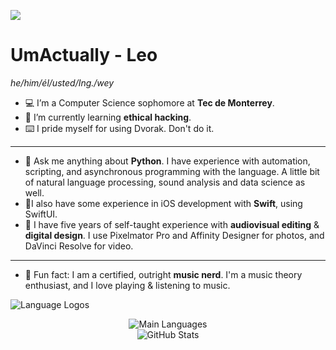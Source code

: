 <a href="https://github.com/UmActually/asciipixels" target="_blank"><img src="https://cdn.discordapp.com/attachments/765560541309304862/1057032454281637958/banner.gif"></a>

# UmActually - Leo
*he/him/él/usted/Ing./wey*

- 💻 I’m a Computer Science sophomore at **Tec de Monterrey**.
- 🐉 I’m currently learning **ethical hacking**.
- ⌨️ I pride myself for using Dvorak. Don't do it.

---

- 💬 Ask me anything about **Python**. I have experience with automation, scripting, and asynchronous programming with the language. A little bit of natural language processing, sound analysis and data science as well.
- 📱I also have some experience in iOS development with **Swift**, using SwiftUI.
- 🌄 I have five years of self-taught experience with **audiovisual editing** & **digital design**. I use Pixelmator Pro and Affinity Designer for photos, and DaVinci Resolve for video.

---

- 🎸 Fun fact: I am a certified, outright **music nerd**. I'm a music theory enthusiast, and I love playing & listening to music.

![Language Logos](https://cdn.discordapp.com/attachments/765560541309304862/1057063854485549076/logos.png)

<div  style="text-align: center;"><p>
<img src="https://github-readme-stats.vercel.app/api/top-langs?username=UmActually&show_icons=true&locale=en&layout=compact&theme=dracula&langs_count=5" alt="Main Languages">
<br>
<img src="https://github-readme-stats.vercel.app/api?username=UmActually&theme=dracula" alt="GitHub Stats">
</p></div>
